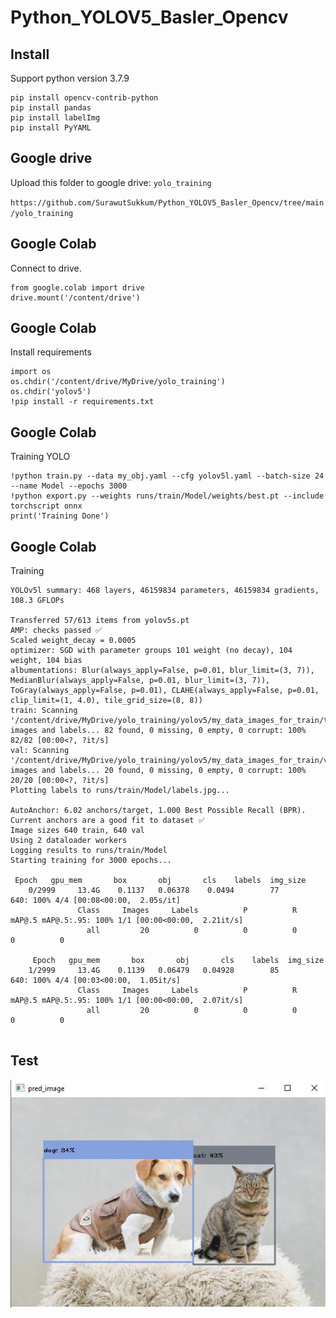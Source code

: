 # Python_YOLOV5_Basler_Opencv
## Install
Support python version 3.7.9 
```
pip install opencv-contrib-python
pip install pandas 
pip install labelImg
pip install PyYAML
```
## Google drive
Upload this folder to google drive: `yolo_training` 

`https://github.com/SurawutSukkum/Python_YOLOV5_Basler_Opencv/tree/main/yolo_training`

## Google Colab
Connect to drive.
```
from google.colab import drive
drive.mount('/content/drive')
```

## Google Colab
Install requirements
```
import os
os.chdir('/content/drive/MyDrive/yolo_training')
os.chdir('yolov5')
!pip install -r requirements.txt
```

## Google Colab
Training YOLO
```
!python train.py --data my_obj.yaml --cfg yolov5l.yaml --batch-size 24 --name Model --epochs 3000
!python export.py --weights runs/train/Model/weights/best.pt --include torchscript onnx
print('Training Done')
```
## Google Colab
Training
```
YOLOv5l summary: 468 layers, 46159834 parameters, 46159834 gradients, 108.3 GFLOPs

Transferred 57/613 items from yolov5s.pt
AMP: checks passed ✅
Scaled weight_decay = 0.0005
optimizer: SGD with parameter groups 101 weight (no decay), 104 weight, 104 bias
albumentations: Blur(always_apply=False, p=0.01, blur_limit=(3, 7)), MedianBlur(always_apply=False, p=0.01, blur_limit=(3, 7)), ToGray(always_apply=False, p=0.01), CLAHE(always_apply=False, p=0.01, clip_limit=(1, 4.0), tile_grid_size=(8, 8))
train: Scanning '/content/drive/MyDrive/yolo_training/yolov5/my_data_images_for_train/train.cache' images and labels... 82 found, 0 missing, 0 empty, 0 corrupt: 100% 82/82 [00:00<?, ?it/s]
val: Scanning '/content/drive/MyDrive/yolo_training/yolov5/my_data_images_for_train/valid.cache' images and labels... 20 found, 0 missing, 0 empty, 0 corrupt: 100% 20/20 [00:00<?, ?it/s]
Plotting labels to runs/train/Model/labels.jpg... 

AutoAnchor: 6.02 anchors/target, 1.000 Best Possible Recall (BPR). Current anchors are a good fit to dataset ✅
Image sizes 640 train, 640 val
Using 2 dataloader workers
Logging results to runs/train/Model
Starting training for 3000 epochs...

 Epoch   gpu_mem       box       obj       cls    labels  img_size
    0/2999     13.4G    0.1137   0.06378    0.0494        77       640: 100% 4/4 [00:08<00:00,  2.05s/it]
               Class     Images     Labels          P          R     mAP@.5 mAP@.5:.95: 100% 1/1 [00:00<00:00,  2.21it/s]
                 all         20          0          0          0          0          0

     Epoch   gpu_mem       box       obj       cls    labels  img_size
    1/2999     13.4G    0.1139   0.06479   0.04928        85       640: 100% 4/4 [00:03<00:00,  1.05it/s]
               Class     Images     Labels          P          R     mAP@.5 mAP@.5:.95: 100% 1/1 [00:00<00:00,  2.07it/s]
                 all         20          0          0          0          0          0
                 
```

## Test
![alt text](https://github.com/SurawutSukkum/Python_YOLOV5_Basler_Opencv/blob/main/Capture.JPG?raw=true)
